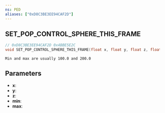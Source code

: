 ```yaml
---
ns: PED
aliases: ["0xD8C3BE3EE94CAF2D"]
---
```

## SET_POP_CONTROL_SPHERE_THIS_FRAME

```c
// 0xD8C3BE3EE94CAF2D 0x4BBE5E2C
void SET_POP_CONTROL_SPHERE_THIS_FRAME(float x, float y, float z, float min, float max);
```

```
Min and max are usually 100.0 and 200.0
```

## Parameters
* **x**: 
* **y**: 
* **z**: 
* **min**: 
* **max**: 

